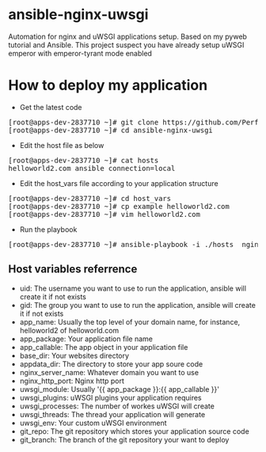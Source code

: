 # ansible-nginx-uwsgi
Automation for nginx and uWSGI applications setup. Based on my pyweb tutorial and Ansible. This project suspect you have already setup uWSGI emperor with emperor-tyrant mode enabled

# How to deploy my application
* Get the latest code
<pre>
[root@apps-dev-2837710 ~]# git clone https://github.com/PerfectiisShit/ansible-nginx-uwsgi.git
[root@apps-dev-2837710 ~]# cd ansible-nginx-uwsgi
</pre>

* Edit the host file as below
<pre>
[root@apps-dev-2837710 ~]# cat hosts
helloworld2.com ansible_connection=local
</pre>

* Edit the host_vars file according to your application structure
<pre>
[root@apps-dev-2837710 ~]# cd host_vars
[root@apps-dev-2837710 ~]# cp example helloworld2.com
[root@apps-dev-2837710 ~]# vim helloworld2.com
</pre>

* Run the playbook
<pre>
[root@apps-dev-2837710 ~]# ansible-playbook -i ./hosts  nginx-uwsgi.yml  --limit "helloworld2.com"
</pre>


## Host variables referrence
* uid: The username you want to use to run the application, ansible will create it if not exists  
* gid: The group you want to use to run the application, ansible will create it if not exists  
* app_name: Usually the top level of your domain name, for instance, helloworld2 of helloworld.com  
* app_package: Your application file name  
* app_callable: The app object in your application file  
* base_dir: Your websites directory  
* appdata_dir: The directory to store your app soure code  
* nginx_server_name: Whatever domain you want to use  
* nginx_http_port: Nginx http port  
* uwsgi_module: Usually '{{ app_package }}:{{ app_callable }}'  
* uwsgi_plugins: uWSGI plugins your application requires  
* uwsgi_processes: The number of workes uWSGI will create  
* uwsgi_threads: The thread your application will generate  
* uwsgi_env: Your custom uWSGI environment   
* git_repo: The git repository which stores your application source code  
* git_branch: The branch of the git repository your want to deploy  
